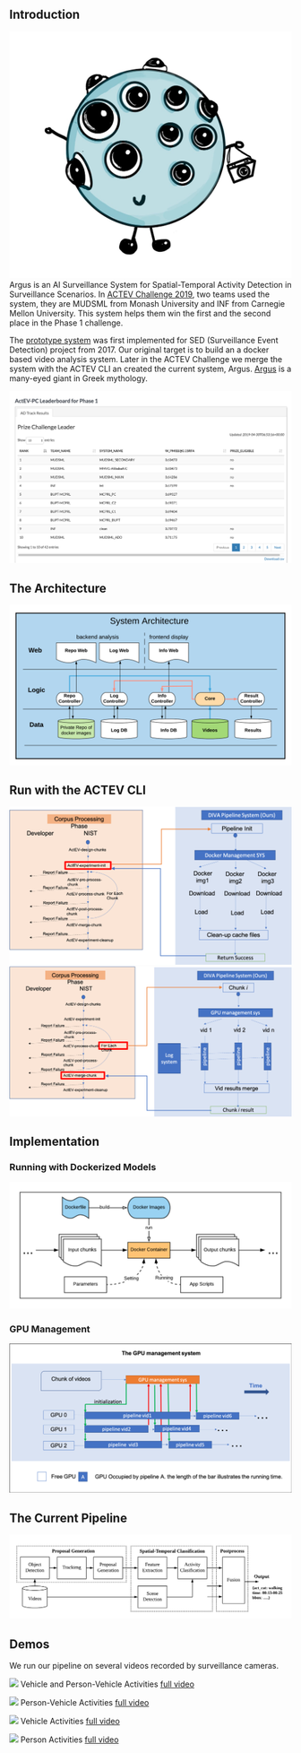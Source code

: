

## Introduction
![image](https://github.com/wenhel/Argus/blob/master/argus.jpg)
Argus is an AI Surveillance System for Spatial-Temporal Activity Detection in Surveillance Scenarios. In [ACTEV Challenge 2019](https://actev.nist.gov/prizechallenge#tab_leaderboard), two teams used the system, they are MUDSML from Monash University and INF from Carnegie Mellon University. This system helps them win the first and the second place in the Phase 1 challenge. 

The [prototype system](https://github.com/wenhel/fruit_tree) was first implemented for SED (Surveillance Event Detection) project from 2017. Our original target is to build an a docker based video analysis system. Later in the ACTEV Challenge we merge the system with the ACTEV CLI an created the current system, Argus. [Argus](https://en.wikipedia.org/wiki/Argus_Panoptes) is a many-eyed giant in Greek mythology.

![Leaderboard of Phase 1](https://github.com/wenhel/Argus/blob/master/Intro/leaderboad.png)

## The Architecture
![Architecture](https://github.com/wenhel/Argus/blob/master/Intro/pipeline_sx.png)

## Run with the ACTEV CLI
![Run with the ACTEV CLI Part 1](https://github.com/wenhel/Argus/blob/master/Intro/pipeline_s1.png)
![Run with the ACTEV CLI Part 2](https://github.com/wenhel/Argus/blob/master/Intro/pipeline_s2.png)

## Implementation
### Running with Dockerized Models
![GPU Management](https://github.com/wenhel/Argus/blob/master/Intro/pipeline_s4.png)

### GPU Management
![GPU Management](https://github.com/wenhel/Argus/blob/master/Intro/pipeline_s3.png)


## The Current Pipeline
![Architecture](https://github.com/wenhel/Argus/blob/master/Intro/actev_pipeline.png )

## Demos
We run our pipeline on several videos recorded by surveillance cameras. 

![](https://www.andrew.cmu.edu/user/wenhel/demos/project1/VIRAT_S_010113_03_000505_000639.png)
Vehicle and Person-Vehicle Activities [full video](https://www.andrew.cmu.edu/user/wenhel/demos/project1/VIRAT_S_010113_03_000505_000639.mp4)

![](https://www.andrew.cmu.edu/user/wenhel/demos/project1/VIRAT_S_040005_10_001453_001515.png)
Person-Vehicle Activities  [full video](https://www.andrew.cmu.edu/user/wenhel/demos/project1/VIRAT_S_040005_10_001453_001515.mp4)

![](https://www.andrew.cmu.edu/user/wenhel/demos/project1/VIRAT_S_040203_03_000938_001490.png)
Vehicle Activities [full video](https://www.andrew.cmu.edu/user/wenhel/demos/project1/VIRAT_S_040203_03_000938_001490.mp4)

![](https://www.andrew.cmu.edu/user/wenhel/demos/project1/VIRAT_S_050101_09_001427_001474.png)
Person Activities [full video](https://www.andrew.cmu.edu/user/wenhel/demos/project1/VIRAT_S_050101_09_001427_001474.mp4)

